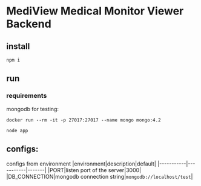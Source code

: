 # MediView Medical Monitor Viewer Backend

## install
```shell
npm i
```
## run
### requirements
mongodb
for testing: 
```console
docker run --rm -it -p 27017:27017 --name mongo mongo:4.2
```
```console
node app
```


## configs:
configs from environment
|environment|description|default|
|-----------|-----------|-------|
|PORT|listen port of the server|3000|
|DB_CONNECTION|mongodb connection string|```mongodb://localhost/test```|


